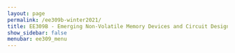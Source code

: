 ```yaml
---
layout: page
permalink: /ee309b-winter2021/
title: EE309B - Emerging Non-Volatile Memory Devices and Circuit Design 
show_sidebar: false
menubar: ee309_menu
---
```

